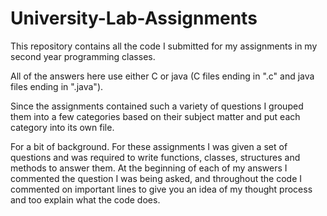 # University-Lab-Assignments
This repository contains all the code I submitted for my assignments in my second year programming classes.

All of the answers here use either C or java (C files ending in ".c" and java files ending in ".java").

Since the assignments contained such a variety of questions I grouped them into a few categories based on their subject matter and put each category into its own file.

For a bit of background. For these assignments I was given a set of questions and was required to write functions, classes, structures and methods to answer them. At the beginning of each of my answers I commented the question I was being asked, and throughout the code I commented on important lines to give you an idea of my thought process and too explain what the code does.
